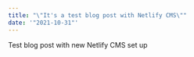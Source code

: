 ```yaml
---
title: "\"It's a test blog post with Netlify CMS\""
date: '"2021-10-31"'
---
```

Test blog post with new Netlify CMS set up
